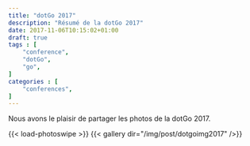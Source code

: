 ```yaml
---
title: "dotGo 2017"
description: "Résumé de la dotGo 2017"
date: 2017-11-06T10:15:02+01:00
draft: true
tags : [
    "conference",
    "dotGo",
    "go",
]
categories : [
    "conferences",
]
---
```

Nous avons le plaisir de partager les photos de la dotGo 2017.

{{< load-photoswipe >}}
{{< gallery dir="/img/post/dotgoimg2017" />}}
